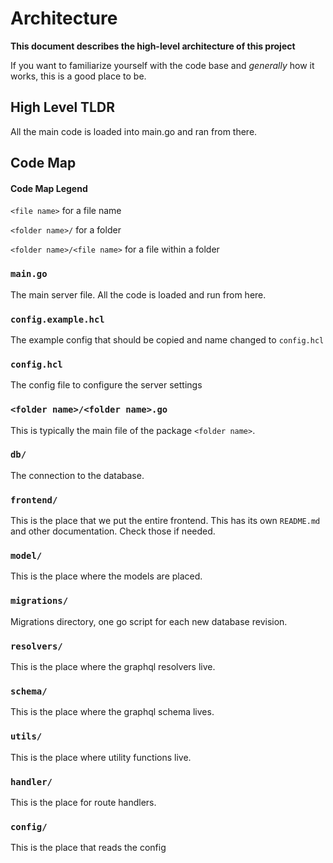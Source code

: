 # Architecture
**This document describes the high-level architecture of this project**

If you want to familiarize yourself with the code base and *generally* how it works, this is a good place to be.

## High Level TLDR
All the main code is loaded into main.go and ran from there.

## Code Map

#### Code Map Legend

`<file name>` for a file name

`<folder name>/` for a folder

`<folder name>/<file name>` for a file within a folder

### `main.go`

The main server file. All the code is loaded and run from here.

### `config.example.hcl`

The example config that should be copied and name changed to `config.hcl`

### `config.hcl`

The config file to configure the server settings

### `<folder name>/<folder name>.go`

This is typically the main file of the package `<folder name>`.

### `db/`

The connection to the database. 

### `frontend/`

This is the place that we put the entire frontend. This has its own `README.md` and other documentation. Check those if needed.

### `model/`

This is the place where the models are placed.

### `migrations/`

Migrations directory, one go script for each new database revision.

### `resolvers/`

This is the place where the graphql resolvers live.

### `schema/`

This is the place where the graphql schema lives.

### `utils/`

This is the place where utility functions live. 

### `handler/`

This is the place for route handlers.

### `config/`

This is the place that reads the config
